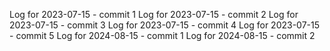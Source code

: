 Log for 2023-07-15 - commit 1
Log for 2023-07-15 - commit 2
Log for 2023-07-15 - commit 3
Log for 2023-07-15 - commit 4
Log for 2023-07-15 - commit 5
Log for 2024-08-15 - commit 1
Log for 2024-08-15 - commit 2
